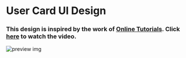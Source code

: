 # User Card UI Design
### This design is inspired by the work of [Online Tutorials](https://www.youtube.com/@OnlineTutorialsYT). Click [here](https://youtu.be/JLA0bMMWlfo) to watch the video.

![preview img](/preview.png)
